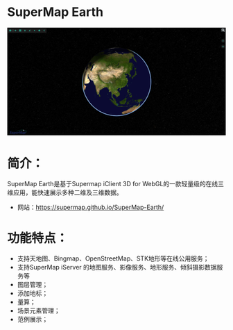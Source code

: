 
# SuperMap Earth

<p align="center">
<img src="./images/interf.jpg" />
</p>

# 简介：
SuperMap Earth是基于Supermap iClient 3D for WebGL的一款轻量级的在线三维应用，能快速展示多种二维及三维数据。

 * 网站：https://supermap.github.io/SuperMap-Earth/

# 功能特点：

 * 支持天地图、Bingmap、OpenStreetMap、STK地形等在线公用服务；
 * 支持SuperMap iServer 的地图服务、影像服务、地形服务、倾斜摄影数据服务等
 * 图层管理；
 * 添加地标；
 * 量算；
 * 场景元素管理；
 * 范例展示；



